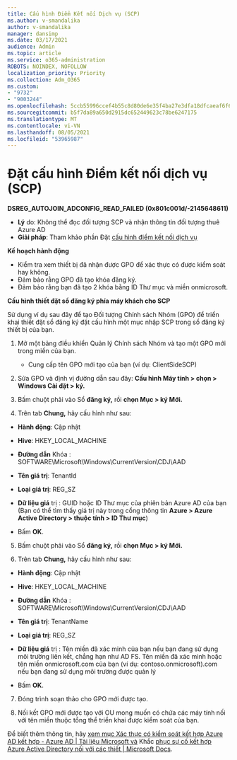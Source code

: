 ```yaml
---
title: Cấu hình Điểm Kết nối Dịch vụ (SCP)
ms.author: v-smandalika
author: v-smandalika
manager: dansimp
ms.date: 03/17/2021
audience: Admin
ms.topic: article
ms.service: o365-administration
ROBOTS: NOINDEX, NOFOLLOW
localization_priority: Priority
ms.collection: Adm_O365
ms.custom:
- "9732"
- "9003244"
ms.openlocfilehash: 5ccb55996ccef4b55c8d80de6e35f4ba27e3dfa18dfcaeaf6f6ad1c54b6bb376
ms.sourcegitcommit: b5f7da89a650d2915dc652449623c78be6247175
ms.translationtype: MT
ms.contentlocale: vi-VN
ms.lasthandoff: 08/05/2021
ms.locfileid: "53965987"
---
```

# <a name="configure-service-connection-point-scp"></a>Đặt cấu hình Điểm kết nối dịch vụ (SCP)

**DSREG_AUTOJOIN_ADCONFIG_READ_FAILED (0x801c001d/-2145648611)**

- **Lý** do: Không thể đọc đối tượng SCP và nhận thông tin đối tượng thuê Azure AD
- **Giải pháp**: Tham khảo phần Đặt [cấu hình điểm kết nối dịch vụ](https://docs.microsoft.com/azure/active-directory/devices/hybrid-azuread-join-federated-domains#configure-hybrid-azure-ad-join)


**Kế hoạch hành động**

- Kiểm tra xem thiết bị đã nhận được GPO để xác thực có được kiểm soát hay không.
- Đảm bảo rằng GPO đã tạo khóa đăng ký.
- Đảm bảo rằng bạn đã tạo 2 khóa bằng ID Thư mục và miền onmicrosoft.

**Cấu hình thiết đặt sổ đăng ký phía máy khách cho SCP**

Sử dụng ví dụ sau đây để tạo Đối tượng Chính sách Nhóm (GPO) để triển khai thiết đặt sổ đăng ký đặt cấu hình một mục nhập SCP trong sổ đăng ký thiết bị của bạn.

1. Mở một bảng điều khiển Quản lý Chính sách Nhóm và tạo một GPO mới trong miền của bạn.
     - Cung cấp tên GPO mới tạo của bạn (ví dụ: ClientSideSCP)

2. Sửa GPO và định vị đường dẫn sau đây: **Cấu hình Máy tính > chọn > Windows Cài đặt > ký.**

3. Bấm chuột phải vào Sổ **đăng ký,** rồi **chọn Mục > ký Mới.**

4. Trên tab **Chung,** hãy cấu hình như sau:
  
- **Hành động**: Cập nhật
    
- **Hive**: HKEY_LOCAL_MACHINE
    
- **Đường dẫn** Khóa : SOFTWARE\Microsoft\Windows\CurrentVersion\CDJ\AAD
    
- **Tên giá trị**: TenantId
    
- **Loại giá trị**: REG_SZ
    
- **Dữ liệu giá** trị : GUID hoặc ID Thư mục của phiên bản Azure AD của bạn (Bạn có thể tìm thấy giá trị này trong cổng thông tin **Azure > Azure Active Directory > thuộc tính > ID Thư mục**)
 
- Bấm **OK**.
 
5. Bấm chuột phải vào Sổ **đăng ký,** rồi **chọn Mục > ký Mới.**

6. Trên tab **Chung,** hãy cấu hình như sau:
  
- **Hành động**: Cập nhật
    
- **Hive**: HKEY_LOCAL_MACHINE
    
- **Đường dẫn** Khóa : SOFTWARE\Microsoft\Windows\CurrentVersion\CDJ\AAD
    
- **Tên giá trị**: TenantName
    
- **Loại giá trị**: REG_SZ
    
- **Dữ liệu giá** trị : Tên miền đã xác minh của bạn nếu bạn đang sử dụng môi trường liên kết, chẳng hạn như AD FS. Tên miền đã xác minh hoặc tên miền onmicrosoft.com của bạn (ví dụ: contoso.onmicrosoft).com nếu bạn đang sử dụng môi trường được quản lý

- Bấm **OK**.

7. Đóng trình soạn thảo cho GPO mới được tạo.

8. Nối kết GPO mới được tạo với OU mong muốn có chứa các máy tính nối với tên miền thuộc tổng thể triển khai được kiểm soát của bạn.

Để biết thêm thông tin, hãy [xem mục Xác thực có kiểm soát kết hợp Azure AD kết hợp - Azure AD | Tài liệu Microsoft và](https://docs.microsoft.com/azure/active-directory/devices/hybrid-azuread-join-control) Khắc [phục sự cố kết hợp Azure Active Directory nối với các thiết | Microsoft Docs](https://docs.microsoft.com/azure/active-directory/devices/troubleshoot-hybrid-join-windows-current).









